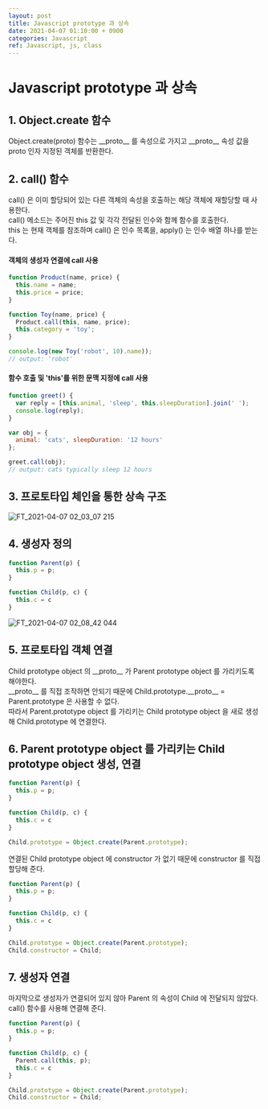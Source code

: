 ```yaml
---
layout: post
title: Javascript prototype 과 상속
date: 2021-04-07 01:10:00 + 0900
categories: Javascript
ref: Javascript, js, class
---
```


#  Javascript prototype 과 상속

## 1. Object.create 함수
  Object.create(proto) 함수는 \_\_proto__ 를 속성으로 가지고 \_\_proto__ 속성 값을 proto 인자 지정된 객체를 반환한다.
  
## 2. call() 함수
  call() 은 이미 할당되어 있는 다른 객체의 속성을 호출하는 해당 객체에 재할당할 때 사용한다.  
  call() 메소드는 주어진 this 값 및 각각 전달된 인수와 함께 함수를 호출한다.   
  this 는 현재 객체를 참조하며 call() 은 인수 목록을, apply() 는 인수 배열 하나를 받는다.   
  
#### 객체의 생성자 연결에 call 사용
  ```javascript
  function Product(name, price) {
    this.name = name;
    this.price = price;
  }
  
  function Toy(name, price) {
    Product.call(this, name, price);
    this.category = 'toy';
  }
  
  console.log(new Toy('robot', 10).name));
  // output: 'robot'
  ```
  
#### 함수 호출 및 'this'를 위한 문맥 지정에 call 사용
  ```javascript
  function greet() {
    var reply = [this.animal, 'sleep', this.sleepDuration].join(' ');
    console.log(reply);
  }
  
  var obj = {
    animal: 'cats', sleepDuration: '12 hours'
  };
  
  greet.call(obj);
  // output: cats typically sleep 12 hours
  ```
  
## 3. 프로토타입 체인을 통한 상속 구조
![FT_2021-04-07 02_03_07 215](https://user-images.githubusercontent.com/13375810/113752739-466e3800-9748-11eb-8555-b89f45382398.png)
  
## 4. 생성자 정의
```javascript
function Parent(p) {
  this.p = p;
}

function Child(p, c) {
  this.c = c
}
```
![FT_2021-04-07 02_08_42 044](https://user-images.githubusercontent.com/13375810/113752792-5554ea80-9748-11eb-90dc-7796495ad583.png)


## 5. 프로토타입 객체 연결
  Child prototype object 의 \_\_proto__ 가 Parent prototype object 를 가리키도록 해야한다.   
  \_\_proto__ 를 직접 조작하면 안되기 때문에 Child.prototype.\_\_proto__ = Parent.prototype 은 사용할 수 없다.   
  따라서 Parent.prototype object 를 가리키는 Child prototype object 을 새로 생성해 Child.prototype 에 연결한다.
  
## 6. Parent prototype object 를 가리키는 Child prototype object 생성, 연결
  ```javascript
  function Parent(p) {
    this.p = p;
  }

  function Child(p, c) {
    this.c = c
  }
  
  Child.prototype = Object.create(Parent.prototype);
  ```
  연결된 Child prototype object 에 constructor 가 없기 때문에 constructor 를 직접 할당해 준다.
  ```javascript
  function Parent(p) {
    this.p = p;
  }

  function Child(p, c) {
    this.c = c
  }
  
  Child.prototype = Object.create(Parent.prototype);
  Child.constructor = Child;
  ```
  
## 7. 생성자 연결
마지막으로 생성자가 연결되어 있지 않아 Parent 의 속성이 Child 에 전달되지 않았다. call() 함수를 사용해 연결해 준다.
  ```javascript
  function Parent(p) {
    this.p = p;
  }

  function Child(p, c) {
    Parent.call(this, p);
    this.c = c
  }
  
  Child.prototype = Object.create(Parent.prototype);
  Child.constructor = Child;
  ```
